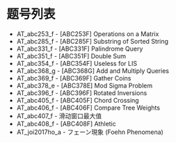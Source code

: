 # 题号列表

- AT_abc253_f - [ABC253F] Operations on a Matrix
- AT_abc285_f - [ABC285F] Substring of Sorted String
- AT_abc331_f - [ABC331F] Palindrome Query
- AT_abc351_f - [ABC351F] Double Sum
- AT_abc354_f - [ABC354F] Useless for LIS
- AT_abc368_g - [ABC368G] Add and Multiply Queries
- AT_abc369_f - [ABC369F] Gather Coins
- AT_abc378_e - [ABC378E] Mod Sigma Problem
- AT_abc396_f - [ABC396F] Rotated Inversions
- AT_abc405_f - [ABC405F] Chord Crossing
- AT_abc406_f - [ABC406F] Compare Tree Weights
- AT_abc407_f - 滑动窗口最大值
- AT_abc408_f - [ABC408F] Athletic
- AT_joi2017ho_a - フェーン現象 (Foehn Phenomena)
